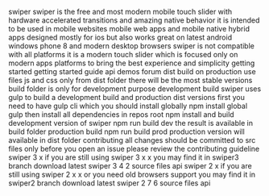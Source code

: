 swiper swiper is the free and most modern mobile touch slider with hardware accelerated transitions and amazing native behavior it is intended to be used in mobile websites mobile web apps and mobile native hybrid apps designed mostly for ios but also works great on latest android windows phone 8 and modern desktop browsers swiper is not compatible with all platforms it is a modern touch slider which is focused only on modern apps platforms to bring the best experience and simplicity getting started getting started guide api demos forum dist build on production use files js and css only from dist folder there will be the most stable versions build folder is only for development purpose development build swiper uses gulp to build a development build and production dist versions first you need to have gulp cli which you should install globally npm install global gulp then install all dependencies in repos root npm install and build development version of swiper npm run build dev the result is available in build folder production build npm run build prod production version will available in dist folder contributing all changes should be committed to src files only before you open an issue please review the contributing guideline swiper 3 x if you are still using swiper 3 x x you may find it in swiper3 branch download latest swiper 3 4 2 source files api swiper 2 x if you are still using swiper 2 x x or you need old browsers support you may find it in swiper2 branch download latest swiper 2 7 6 source files api